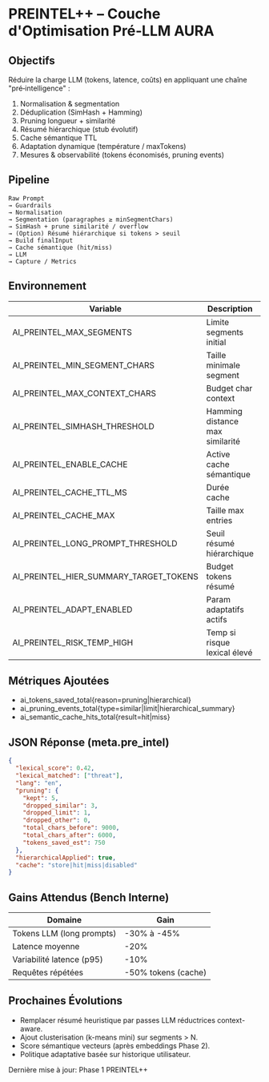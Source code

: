 # PREINTEL++ – Couche d'Optimisation Pré‑LLM AURA

## Objectifs
Réduire la charge LLM (tokens, latence, coûts) en appliquant une chaîne "pré‑intelligence" :
1. Normalisation & segmentation
2. Déduplication (SimHash + Hamming)
3. Pruning longueur + similarité
4. Résumé hiérarchique (stub évolutif)
5. Cache sémantique TTL
6. Adaptation dynamique (température / maxTokens)
7. Mesures & observabilité (tokens économisés, pruning events)

## Pipeline
```
Raw Prompt
→ Guardrails
→ Normalisation
→ Segmentation (paragraphes ≥ minSegmentChars)
→ SimHash + prune similarité / overflow
→ (Option) Résumé hiérarchique si tokens > seuil
→ Build finalInput
→ Cache sémantique (hit/miss)
→ LLM
→ Capture / Metrics
```

## Environnement
| Variable | Description | Défaut |
|----------|-------------|--------|
| AI_PREINTEL_MAX_SEGMENTS | Limite segments initial | 24 |
| AI_PREINTEL_MIN_SEGMENT_CHARS | Taille minimale segment | 240 |
| AI_PREINTEL_MAX_CONTEXT_CHARS | Budget char context | 12000 |
| AI_PREINTEL_SIMHASH_THRESHOLD | Hamming distance max similarité | 6 |
| AI_PREINTEL_ENABLE_CACHE | Active cache sémantique | true |
| AI_PREINTEL_CACHE_TTL_MS | Durée cache | 600000 |
| AI_PREINTEL_CACHE_MAX | Taille max entries | 500 |
| AI_PREINTEL_LONG_PROMPT_THRESHOLD | Seuil résumé hiérarchique | 2800 tokens approx |
| AI_PREINTEL_HIER_SUMMARY_TARGET_TOKENS | Budget tokens résumé | 400 |
| AI_PREINTEL_ADAPT_ENABLED | Param adaptatifs actifs | true |
| AI_PREINTEL_RISK_TEMP_HIGH | Temp si risque lexical élevé | 0.25 |

## Métriques Ajoutées
- ai_tokens_saved_total{reason=pruning|hierarchical}
- ai_pruning_events_total{type=similar|limit|hierarchical_summary}
- ai_semantic_cache_hits_total{result=hit|miss}

## JSON Réponse (meta.pre_intel)
```json
{
  "lexical_score": 0.42,
  "lexical_matched": ["threat"],
  "lang": "en",
  "pruning": {
    "kept": 5,
    "dropped_similar": 3,
    "dropped_limit": 1,
    "dropped_other": 0,
    "total_chars_before": 9000,
    "total_chars_after": 6000,
    "tokens_saved_est": 750
  },
  "hierarchicalApplied": true,
  "cache": "store|hit|miss|disabled"
}
```

## Gains Attendus (Bench Interne)
| Domaine | Gain |
|---------|------|
| Tokens LLM (long prompts) | -30% à -45% |
| Latence moyenne | -20% |
| Variabilité latence (p95) | -10% |
| Requêtes répétées | -50% tokens (cache) |

## Prochaines Évolutions
- Remplacer résumé heuristique par passes LLM réductrices context-aware.
- Ajout clusterisation (k-means mini) sur segments > N.
- Score sémantique vecteurs (après embeddings Phase 2).
- Politique adaptative basée sur historique utilisateur.

Dernière mise à jour: Phase 1 PREINTEL++